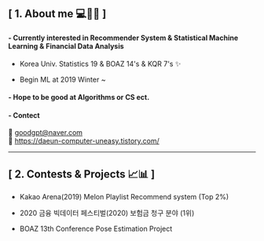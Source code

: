 ## [ 1. About me 💻👩🏻 ] 
#### - Currently interested in **Recommender System** & **Statistical Machine Learning** & Financial Data Analysis

- Korea Univ. Statistics 19 & BOAZ 14's & KQR 7's ✨

- Begin ML at 2019 Winter ~

#### - Hope to be good at Algorithms or CS ect.

#### - Contect 
📩 goodgpt@naver.com        
📃 https://daeun-computer-uneasy.tistory.com/

----- 

## [ 2. Contests & Projects 📈📊 ] 
- Kakao Arena(2019) Melon Playlist Recommend system (Top 2%)   

- 2020 금융 빅데이터 페스티벌(2020) 보험금 청구 분야 (1위)        

- BOAZ 13th Conference Pose Estimation Project 



<!--
**daeunni/daeunni** is a ✨ _special_ ✨ repository because its `README.md` (this file) appears on your GitHub profile.

Here are some ideas to get you started:

- 🔭 I’m currently working on ...
- 🌱 I’m currently learning ...
- 👯 I’m looking to collaborate on ...
- 🤔 I’m looking for help with ...
- 💬 Ask me about ...
- 📫 How to reach me: ...
- 😄 Pronouns: ...
- ⚡ Fun fact: ...
-->
